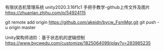 有限状态机管理系统
unity2020.3.16f1c1
手把手教学-github上传文件及图片
https://zhuanlan.zhihu.com/p/54924115

git remote add origin https://github.com/akeidn/bycw_FsmMgr.git
git push -u origin master

Unity架构师进阶：基于状态机的逻辑控制
https://www.bycwedu.com/customize/1825064099/play?v=283985235
